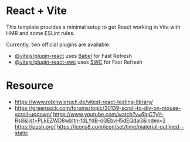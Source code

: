 # React + Vite

This template provides a minimal setup to get React working in Vite with HMR and some ESLint rules.

Currently, two official plugins are available:

- [@vitejs/plugin-react](https://github.com/vitejs/vite-plugin-react/blob/main/packages/plugin-react/README.md) uses [Babel](https://babeljs.io/) for Fast Refresh
- [@vitejs/plugin-react-swc](https://github.com/vitejs/vite-plugin-react-swc) uses [SWC](https://swc.rs/) for Fast Refresh


# Resource
- https://www.robinwieruch.de/vitest-react-testing-library/
- https://greensock.com/forums/topic/20139-scroll-to-div-on-mouse-scroll-updown/
https://www.youtube.com/watch?v=6lqCTyY-Rs8&list=PLkEZWD8wbltn-fdLYdB-oGEbvH5dEQdaG&index=2
https://push.org/
https://icons8.com/icon/set/time/material-outlined--static  